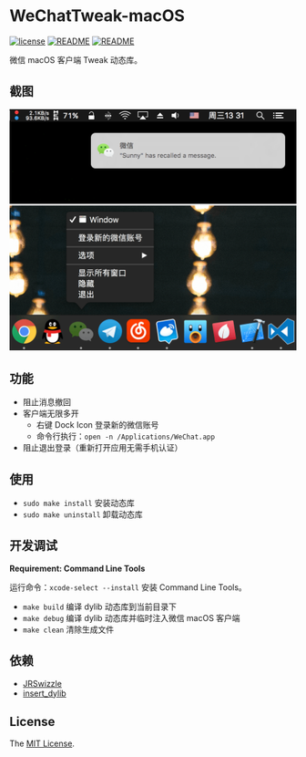 # WeChatTweak-macOS

[![license](https://img.shields.io/github/license/mashape/apistatus.svg)](LICENSE)
[![README](https://img.shields.io/badge/README-English-blue.svg)](README.md)
[![README](https://img.shields.io/badge/README-中文-blue.svg)](README-Chinese.md)

微信 macOS 客户端 Tweak 动态库。

## 截图

![](Screenshot/0x01.png)
![](Screenshot/0x02.png)

## 功能

- 阻止消息撤回
- 客户端无限多开
    - 右键 Dock Icon 登录新的微信账号
    - 命令行执行：`open -n /Applications/WeChat.app`
- 阻止退出登录（重新打开应用无需手机认证）

## 使用

- `sudo make install`   安装动态库
- `sudo make uninstall` 卸载动态库

## 开发调试

**Requirement: Command Line Tools**

运行命令：`xcode-select --install` 安装 Command Line Tools。

- `make build` 编译 dylib 动态库到当前目录下
- `make debug` 编译 dylib 动态库并临时注入微信 macOS 客户端
- `make clean` 清除生成文件

## 依赖

- [JRSwizzle](https://github.com/rentzsch/jrswizzle)
- [insert_dylib](https://github.com/Tyilo/insert_dylib)

## License

The [MIT License](LICENSE).
